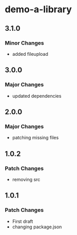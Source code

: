 # demo-a-library

## 3.1.0

### Minor Changes

- added fileupload

## 3.0.0

### Major Changes

- updated dependencies

## 2.0.0

### Major Changes

- patching missing files

## 1.0.2

### Patch Changes

- removing src

## 1.0.1

### Patch Changes

- First draft
- changing package.json
